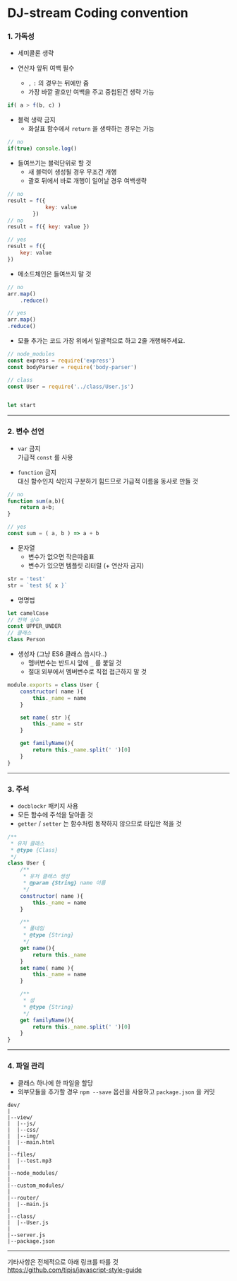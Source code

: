 # DJ-stream Coding convention



### 1. 가독성
- 세미콜론 생략

- 연산자 앞뒤 여백 필수  
	- `,` `:` 의 경우는 뒤에만 줌  
	- 가장 바깥 괄호만 여백을 주고 중첩된건 생략 가능

``` js
if( a > f(b, c) )
```

- 블럭 생략 금지  
	- 화살표 함수에서 `return` 을 생략하는 경우는 가능

``` js
// no
if(true) console.log()
```

- 들여쓰기는 블럭단위로 할 것  
	- 새 블럭이 생성될 경우 무조건 개행  
	- 괄호 뒤에서 바로 개행이 일어날 경우 여백생략  

``` js
// no
result = f({
			key: value
		})
// no
result = f({ key: value })

// yes
result = f({
	key: value
})
```

- 메소드체인은 들여쓰지 말 것

``` js
// no
arr.map()
	.reduce()

// yes
arr.map()
.reduce()
```

- 모듈 추가는 코드 가장 위에서 일괄적으로 하고 2줄 개행해주세요.


``` js
// node_modules
const express = require('express')
const bodyParser = require('body-parser')

// class
const User = require('../class/User.js')


let start
```

---

### 2. 변수 선언

- `var` 금지  
가급적 `const` 를 사용

- `function` 금지  
대신 함수인지 식인지 구분하기 힘드므로 가급적 이름을 동사로 만들 것

``` js
// no
function sum(a,b){
	return a+b;
}

// yes
const sum = ( a, b ) => a + b
```

-  문자열  
	- 변수가 없으면 작은따옴표  
	- 변수가 있으면 템플릿 리터럴 (+ 연산자 금지)

``` js
str = 'test'
str = `test ${ x }`
```

- 명명법

``` js
let camelCase
// 전역 상수
const UPPER_UNDER
// 클래스
class Person
```

- 생성자 (그냥 ES6 클래스 씁시다..)  
	- 멤버변수는 반드시 앞에 `_` 를 붙일 것  
	- 절대 외부에서 멤버변수로 직접 접근하지 말 것

``` js
module.exports = class User {
	constructor( name ){
		this._name = name
	}

	set name( str ){
		this._name = str
	}

	get familyName(){
		return this._name.split(' ')[0]
	}
}
```

---
### 3. 주석  
- `docblockr` 패키지 사용  
- 모든 함수에 주석을 달아줄 것  
- `getter` / `setter` 는 함수처럼 동작하지 않으므로 타입만 적을 것

``` js
/**
 * 유저 클래스
 * @type {Class}
 */
class User {
	/**
	 * 유저 클래스 생성
	 * @param {String} name 이름
	 */
	constructor( name ){
		this._name = name
	}

	/**
	 * 풀네임
	 * @type {String}
	 */
	get name(){
 		return this._name
 	}
	set name( name ){
		this._name = name
	}

	/**
	 * 성
	 * @type {String}
	 */
	get familyName(){
		return this._name.split(' ')[0]
	}
}
```
---
### 4. 파일 관리  
- 클래스 하나에 한 파일을 할당  
- 외부모듈을 추가할 경우 `npm --save` 옵션을 사용하고 `package.json` 을 커밋

```
dev/
|
|--view/
|  |--js/
|  |--css/
|  |--img/
|  |--main.html
|
|--files/
|  |--test.mp3
|
|--node_modules/
|
|--custom_modules/
|
|--router/
|  |--main.js
|
|--class/
|  |--User.js
|
|--server.js
|--package.json
```

---
기타사항은 전체적으로 아래 링크를 따를 것  
https://github.com/tipjs/javascript-style-guide
